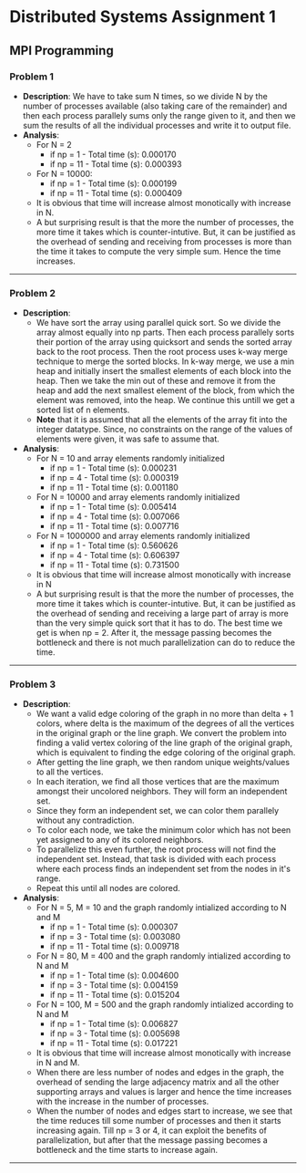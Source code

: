# Distributed Systems Assignment 1
## MPI Programming

### Problem 1
- **Description**:
We have to take sum N times, so we divide N by the number of processes available (also taking care of the remainder) and then each process parallely sums only the range given to it, and then we sum the results of all the individual processes and write it to output file.
- **Analysis**:
    - For N = 2
        - if np = 1 - Total time (s): 0.000170
        - if np = 11 - Total time (s): 0.000393
    - For N = 10000:
        - if np = 1 - Total time (s): 0.000199
        - if np = 11 - Total time (s): 0.000409
    - It is obvious that time will increase almost monotically with increase in N.
    - A but surprising result is that the more the number of processes, the more time it takes which is counter-intutive. But, it can be justified as the overhead of sending and receiving from processes is more than the time it takes to compute the very simple sum. Hence the time increases.

---

### Problem 2
- **Description**:
    - We have sort the array using parallel quick sort. So we divide the array almost equally into np parts. Then each process parallely sorts their portion of the array using quicksort and sends the sorted array back to the root process. Then the root process uses k-way merge technique to merge the sorted blocks. In k-way merge, we use a min heap and initially insert the smallest elements of each block into the heap. Then we take the min out of these and remove it from the heap and add the next smallest element of the block, from which the element was removed, into the heap. We continue this untill we get a sorted list of n elements.
    - **Note** that it is assumed that all the elements of the array fit into the integer datatype. Since, no constraints on the range of the values of elements were given, it was safe to assume that.
- **Analysis**:
    - For N = 10 and array elements randomly initialized
        - if np = 1 - Total time (s): 0.000231
        - if np = 4 - Total time (s): 0.000319
        - if np = 11 - Total time (s): 0.001180
    - For N = 10000 and array elements randomly initialized
        - if np = 1 - Total time (s): 0.005414
        - if np = 4 - Total time (s): 0.007066
        - if np = 11 - Total time (s): 0.007716
    - For N = 1000000 and array elements randomly initialized
        - if np = 1 - Total time (s): 0.560626
        - if np = 4 - Total time (s): 0.606397
        - if np = 11 - Total time (s): 0.731500
    - It is obvious that time will increase almost monotically with increase in N
    - A but surprising result is that the more the number of processes, the more time it takes which is counter-intutive. But, it can be justified as the overhead of sending and receiving a large part of array is more than the very simple quick sort that it has to do. The best time we get is when np = 2. After it, the message passing becomes the bottleneck and there is not much parallelization can do to reduce the time.

---

### Problem 3
- **Description**:
    - We want a valid edge coloring of the graph in no more than delta + 1 colors, where delta is the maximum of the degrees of all the vertices in the original graph or the line graph. We convert the problem into finding a valid vertex coloring of the line graph of the original graph, which is equivalent to finding the edge coloring of the original graph.
    - After getting the line graph, we then random unique weights/values to all the vertices.
    - In each iteration, we find all those vertices that are the maximum amongst their uncolored neighbors. They will form an independent set.
    - Since they form an independent set, we can color them parallely without any contradiction.
    - To color each node, we take the minimum color which has not been yet assigned to any of its colored neighbors.
    - To parallelize this even further, the root process will not find the independent set. Instead, that task is divided with each process where each process finds an independent set from the nodes in it's range.
    - Repeat this until all nodes are colored.
- **Analysis**:
    - For N = 5, M = 10 and the graph randomly intialized according to N and M
        - if np = 1 - Total time (s): 0.000307
        - if np = 3 - Total time (s): 0.003080
        - if np = 11 - Total time (s): 0.009718
    - For N = 80, M = 400 and the graph randomly intialized according to N and M
        - if np = 1 - Total time (s): 0.004600
        - if np = 3 - Total time (s): 0.004159
        - if np = 11 - Total time (s): 0.015204
    - For N = 100, M = 500 and the graph randomly intialized according to N and M
        - if np = 1 - Total time (s): 0.006827
        - if np = 3 - Total time (s): 0.005698
        - if np = 11 - Total time (s): 0.017221
    - It is obvious that time will increase almost monotically with increase in N and M.
    - When there are less number of nodes and edges in the graph, the overhead of sending the large adjacency matrix and all the other supporting arrays and values is larger and hence the time increases with the increase in the number of processes.
    - When the number of nodes and edges start to increase, we see that the time reduces till some number of processes and then it starts increasing again. Till np = 3 or 4, it can exploit the benefits of parallelization, but after that the message passing becomes a bottleneck and the time starts to increase again.

---

